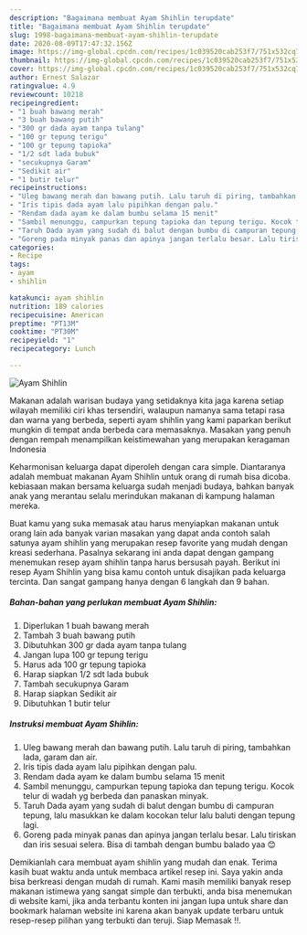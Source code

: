 ```yaml
---
description: "Bagaimana membuat Ayam Shihlin terupdate"
title: "Bagaimana membuat Ayam Shihlin terupdate"
slug: 1998-bagaimana-membuat-ayam-shihlin-terupdate
date: 2020-08-09T17:47:32.156Z
image: https://img-global.cpcdn.com/recipes/1c039520cab253f7/751x532cq70/ayam-shihlin-foto-resep-utama.jpg
thumbnail: https://img-global.cpcdn.com/recipes/1c039520cab253f7/751x532cq70/ayam-shihlin-foto-resep-utama.jpg
cover: https://img-global.cpcdn.com/recipes/1c039520cab253f7/751x532cq70/ayam-shihlin-foto-resep-utama.jpg
author: Ernest Salazar
ratingvalue: 4.9
reviewcount: 10218
recipeingredient:
- "1 buah bawang merah"
- "3 buah bawang putih"
- "300 gr dada ayam tanpa tulang"
- "100 gr tepung terigu"
- "100 gr tepung tapioka"
- "1/2 sdt lada bubuk"
- "secukupnya Garam"
- "Sedikit air"
- "1 butir telur"
recipeinstructions:
- "Uleg bawang merah dan bawang putih. Lalu taruh di piring, tambahkan lada, garam dan air."
- "Iris tipis dada ayam lalu pipihkan dengan palu."
- "Rendam dada ayam ke dalam bumbu selama 15 menit"
- "Sambil menunggu, campurkan tepung tapioka dan tepung terigu. Kocok telur di wadah yg berbeda dan panaskan minyak."
- "Taruh Dada ayam yang sudah di balut dengan bumbu di campuran tepung, lalu masukkan ke dalam kocokan telur lalu baluti dengan tepung lagi."
- "Goreng pada minyak panas dan apinya jangan terlalu besar. Lalu tiriskan dan iris sesuai selera. Bisa di tambah dengan bumbu balado yaa 😊"
categories:
- Recipe
tags:
- ayam
- shihlin

katakunci: ayam shihlin 
nutrition: 189 calories
recipecuisine: American
preptime: "PT13M"
cooktime: "PT30M"
recipeyield: "1"
recipecategory: Lunch

---
```



![Ayam Shihlin](https://img-global.cpcdn.com/recipes/1c039520cab253f7/751x532cq70/ayam-shihlin-foto-resep-utama.jpg)

Makanan adalah warisan budaya yang setidaknya kita jaga karena setiap wilayah memiliki ciri khas tersendiri, walaupun namanya sama tetapi rasa dan warna yang berbeda, seperti ayam shihlin yang kami paparkan berikut mungkin di tempat anda berbeda cara memasaknya. Masakan yang penuh dengan rempah menampilkan keistimewahan yang merupakan keragaman Indonesia

Keharmonisan keluarga dapat diperoleh dengan cara simple. Diantaranya adalah membuat makanan Ayam Shihlin untuk orang di rumah bisa dicoba. kebiasaan makan bersama keluarga sudah menjadi budaya, bahkan banyak anak yang merantau selalu merindukan makanan di kampung halaman mereka.



Buat kamu yang suka memasak atau harus menyiapkan makanan untuk orang lain ada banyak varian masakan yang dapat anda contoh salah satunya ayam shihlin yang merupakan resep favorite yang mudah dengan kreasi sederhana. Pasalnya sekarang ini anda dapat dengan gampang menemukan resep ayam shihlin tanpa harus bersusah payah.
Berikut ini resep Ayam Shihlin yang bisa kamu contoh untuk disajikan pada keluarga tercinta. Dan sangat gampang hanya dengan 6 langkah dan 9 bahan.


<!--inarticleads1-->

##### Bahan-bahan yang perlukan membuat Ayam Shihlin:

1. Diperlukan 1 buah bawang merah
1. Tambah 3 buah bawang putih
1. Dibutuhkan 300 gr dada ayam tanpa tulang
1. Jangan lupa 100 gr tepung terigu
1. Harus ada 100 gr tepung tapioka
1. Harap siapkan 1/2 sdt lada bubuk
1. Tambah secukupnya Garam
1. Harap siapkan Sedikit air
1. Dibutuhkan 1 butir telur




<!--inarticleads2-->

##### Instruksi membuat  Ayam Shihlin:

1. Uleg bawang merah dan bawang putih. Lalu taruh di piring, tambahkan lada, garam dan air.
1. Iris tipis dada ayam lalu pipihkan dengan palu.
1. Rendam dada ayam ke dalam bumbu selama 15 menit
1. Sambil menunggu, campurkan tepung tapioka dan tepung terigu. Kocok telur di wadah yg berbeda dan panaskan minyak.
1. Taruh Dada ayam yang sudah di balut dengan bumbu di campuran tepung, lalu masukkan ke dalam kocokan telur lalu baluti dengan tepung lagi.
1. Goreng pada minyak panas dan apinya jangan terlalu besar. Lalu tiriskan dan iris sesuai selera. Bisa di tambah dengan bumbu balado yaa 😊




Demikianlah cara membuat ayam shihlin yang mudah dan enak. Terima kasih buat waktu anda untuk membaca artikel resep ini. Saya yakin anda bisa berkreasi dengan mudah di rumah. Kami masih memiliki banyak resep makanan istimewa yang sangat simple dan terbukti, anda bisa menemukan di website kami, jika anda terbantu konten ini jangan lupa untuk share dan bookmark halaman website ini karena akan banyak update terbaru untuk resep-resep pilihan yang terbukti dan teruji. Siap Memasak !!. 
